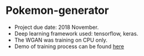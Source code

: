 # Pokemon-generator

* Project due date: 2018 November.
* Deep learning framework used: tensorflow, keras.
* The WGAN was training on CPU only.
* Demo of training process can be found [here](https://youtu.be/X21aHIU9ALA)
